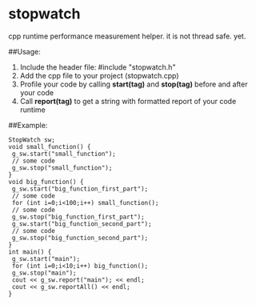 # stopwatch
cpp runtime performance measurement helper.
it is not thread safe. yet.


##Usage:

1. Include the header file: #include "stopwatch.h"
2. Add the cpp file to your project (stopwatch.cpp)
3. Profile your code by calling **start(tag)** and **stop(tag)** before and after your code
4. Call **report(tag)** to get a string with formatted report of your code runtime

##Example:
``` 
StopWatch sw;
void small_function() {
 g_sw.start("small_function");
 // some code
 g_sw.stop("small_function");
}
void big_function() {
 g_sw.start("big_function_first_part");
 // some code
 for (int i=0;i<100;i++) small_function();
 // some code
 g_sw.stop("big_function_first_part");
 g_sw.start("big_function_second_part");
 // some code
 g_sw.stop("big_function_second_part");
}
int main() {
 g_sw.start("main");
 for (int i=0;i<10;i++) big_function();
 g_sw.stop("main");
 cout << g_sw.report("main"); << endl;
 cout << g_sw.reportAll() << endl;
}
``` 
